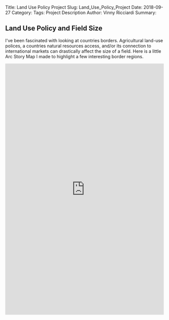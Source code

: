 Title: Land Use Policy Project
Slug: Land_Use_Policy_Project
Date: 2018-09-27
Category:
Tags: Project Description
Author: Vinny Ricciardi
Summary:

## Land Use Policy and Field Size 

I've been fascinated with looking at countries borders. Agricultural land-use polices, a countries natural resources access, and/or its connection to  international markets can drastically affect the size of a field. Here is a little Arc Story Map I made to highlight a few interesting border regions.

<iframe width="100%" height="800px" src="https://www.arcgis.com/apps/Cascade/index.html?appid=0dd3b0190bbc4d6d86e2ef56219f3c15" frameborder="0" scrolling="yes"></iframe>

<br>

<br>